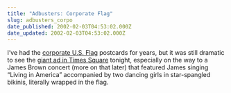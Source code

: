 ```yaml
---
title: "Adbusters: Corporate Flag"
slug: adbusters_corpo
date_published: 2002-02-03T04:53:02.000Z
date_updated: 2002-02-03T04:53:02.000Z
---
```


I’ve had the [corporate U.S. Flag](https://secure.adbusters.org/orders/flag/) postcards for years, but it was still dramatic to see the [giant ad in Times Square](http://www.adbusters.org/campaigns/flag/nyc.html) tonight, especially on the way to a James Brown concert (more on that later) that featured James singing “Living in America” accompanied by two dancing girls in star-spangled bikinis, literally wrapped in the flag.
